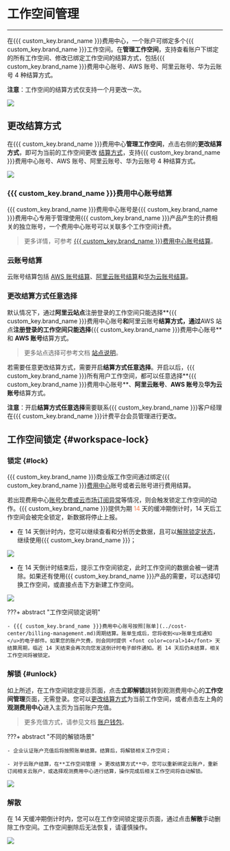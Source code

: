 # 工作空间管理
---

在{{{ custom_key.brand_name }}}费用中心，一个账户可绑定多个{{{ custom_key.brand_name }}}工作空间。在**管理工作空间**，支持查看账户下绑定的所有工作空间、修改已绑定工作空间的结算方式，包括{{{ custom_key.brand_name }}}费用中心账号、AWS 账号、阿里云账号、华为云账号 4 种结算方式。

**注意**：工作空间的结算方式仅支持一个月更改一次。

![](img/15.aws_3.png)

## 更改结算方式

在{{{ custom_key.brand_name }}}费用中心**管理工作空间**，点击右侧的**更改结算方式**，即可为当前的工作空间更改 [结算方式](../billing-account/index.md)，支持{{{ custom_key.brand_name }}}费用中心账号、AWS 账号、阿里云账号、华为云账号 4 种结算方式。

![](img/10.account_11.png)

### {{{ custom_key.brand_name }}}费用中心账号结算

{{{ custom_key.brand_name }}}费用中心账号是{{{ custom_key.brand_name }}}费用中心专用于管理使用{{{ custom_key.brand_name }}}产品产生的计费相关的独立账号，一个费用中心账号可以关联多个工作空间计费。

> 更多详情，可参考 [{{{ custom_key.brand_name }}}费用中心账号结算](../../billing/billing-account/enterprise-account.md)。


### 云账号结算

云账号结算包括 [AWS 账号结算](../../billing/billing-account/aws-account.md)、[阿里云账号结算](../../billing/billing-account/aliyun-account.md)和[华为云账号结算](../../billing/billing-account/huawei-account.md)。


### 更改结算方式任意选择

默认情况下，通过**阿里云站点**注册登录的工作空间只能选择**{{{ custom_key.brand_name }}}费用中心账号**和**阿里云账号**结算方式，通过**AWS 站点**注册登录的工作空间只能选择**{{{ custom_key.brand_name }}}费用中心账号**和 **AWS 账号**结算方式。

> 更多站点选择可参考文档 [站点说明](../commercial-register.md#site)。

若需要任意更改结算方式，需要开启**结算方式任意选择**。开启以后，{{{ custom_key.brand_name }}}所有用户工作空间，都可以任意选择**{{{ custom_key.brand_name }}}费用中心账号**、**阿里云账号**、**AWS 账号**及**华为云账号**结算方式。

**注意**：开启**结算方式任意选择**需要联系{{{ custom_key.brand_name }}}客户经理在{{{ custom_key.brand_name }}}计费平台会员管理进行更改。


## 工作空间锁定 {#workspace-lock}

### 锁定 {#lock}

{{{ custom_key.brand_name }}}商业版工作空间通过绑定{{{ custom_key.brand_name }}}[费用中心](../billing-center/index.md)账号或者云账号进行费用结算。

若出现费用中心<u>账号欠费或云市场订阅异常</u>等情况，则会触发锁定工作空间的动作。{{{ custom_key.brand_name }}}提供为期 <font color=coral>14</font> 天的缓冲期倒计时，14 天后工作空间会被完全锁定，新数据将停止上报。


- 在 14 天倒计时内，您可以继续查看和分析历史数据，且可以[解除锁定状态](#unlock)，继续使用{{{ custom_key.brand_name }}}；

![](img/9.workspace_lock_1.png)

- 在 14 天倒计时结束后，提示工作空间锁定，此时工作空间的数据会被一键清除。如果还有使用{{{ custom_key.brand_name }}}产品的需要，可以选择切换工作空间，或直接点击下方新建工作空间。

![](img/9.workspace_lock_2.png)
    
???+ abstract "工作空间锁定说明"

    - {{{ custom_key.brand_name }}}费用中心账号按照[账单](../cost-center/billing-management.md)周期结算。账单生成后，您将收到<u>账单生成通知</u>的电子邮件。如果您的账户欠费，则会同时提供 <font color=coral>14</font> 天结算周期，临近 14 天结束会再次向您发送倒计时电子邮件通知。若 14 天后仍未结算，相关工作空间将被锁定。


### 解锁 {#unlock}

如上所述，在工作空间锁定提示页面，点击**立即解锁**跳转到观测费用中心的**工作空间管理**页面，无需登录。您可以[更改结算方式](../../billing/billing-account/index.md)为当前工作空间，或者点击左上角的**观测费用中心**进入主页为当前账户充值。

> 更多充值方式，请参见文档 [账户钱包](../../billing/cost-center/account-wallet/index.md)。

???+ abstract "不同的解锁场景"

    - 企业认证账户充值后将按照账单结算。结算后，将解锁相关工作空间；   

    - 对于云账户结算，在**工作空间管理 > 更改结算方式**中，您可以重新绑定云账户，重新订阅相关云账户，或选择观测费用中心进行结算，操作完成后相关工作空间将自动解锁。

![](img/9.workspace_lock_3.png)

### 解散

在 14 天缓冲期倒计时内，您可以在工作空间锁定提示页面，通过点击**解散**手动删除工作空间。工作空间删除后无法恢复，请谨慎操作。

![](img/9.workspace_lock_4.png)
